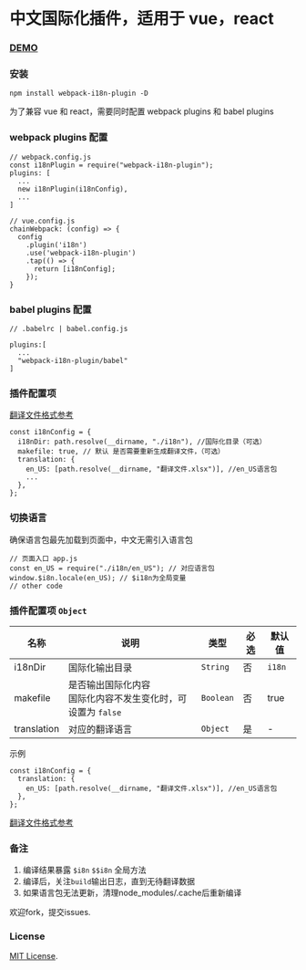# 中文国际化插件，适用于 vue，react

### [DEMO](./demo)

### 安装

```
npm install webpack-i18n-plugin -D
```

为了兼容 vue 和 react，需要同时配置 webpack plugins 和 babel plugins

### webpack plugins 配置

```
// webpack.config.js
const i18nPlugin = require("webpack-i18n-plugin");
plugins: [
  ...
  new i18nPlugin(i18nConfig),
  ...
]
```
```
// vue.config.js
chainWebpack: (config) => {
  config
    .plugin('i18n')
    .use('webpack-i18n-plugin')
    .tap(() => {
      return [i18nConfig];
    });
}
```

### babel plugins 配置

```
// .babelrc | babel.config.js

plugins:[
  ...
  "webpack-i18n-plugin/babel"
]
```

### 插件配置项
[翻译文件格式参考](https://github.com/mr18/webpack-i18n-plugin/blob/master/demo/react/output/en_US/%E7%BF%BB%E8%AF%91%E5%86%85%E5%AE%B9.xlsx)

```
const i18nConfig = {
  i18nDir: path.resolve(__dirname, "./i18n"), //国际化目录（可选）
  makefile: true, // 默认 是否需要重新生成翻译文件，（可选）
  translation: {
    en_US: [path.resolve(__dirname, "翻译文件.xlsx")], //en_US语言包
    ...
  },
};
``` 

### 切换语言

确保语言包最先加载到页面中，中文无需引入语言包

```
// 页面入口 app.js
const en_US = require("./i18n/en_US"); // 对应语言包
window.$i8n.locale(en_US); // $i18n为全局变量
// other code
```

### 插件配置项 `Object`

| 名称        | 说明                                                            | 类型      | 必选 | 默认值 |
| ----------- | --------------------------------------------------------------- | --------- | ---- | ------ |
| i18nDir     | 国际化输出目录                                                  | `String`  | 否   | `i18n` |
| makefile    | 是否输出国际化内容<br/>国际化内容不发生变化时，可设置为 `false` | `Boolean` | 否   | true   |
| translation | 对应的翻译语言                                                  | `Object`  | 是   | -      |

示例

```
const i18nConfig = {
  translation: {
    en_US: [path.resolve(__dirname, "翻译文件.xlsx")], //en_US语言包
  },
};
```

[翻译文件格式参考](https://github.com/mr18/webpack-i18n-plugin/blob/master/demo/react/output/en_US/%E7%BF%BB%E8%AF%91%E5%86%85%E5%AE%B9.xlsx)
### 备注

1. 编译结果暴露 `$i8n` `$$i8n` 全局方法
2. 编译后，关注`build`输出日志，直到无待翻译数据
3. 如果语言包无法更新，清理node_modules/.cache后重新编译

欢迎fork，提交issues.




### License

[MIT License](./LICENSE).
